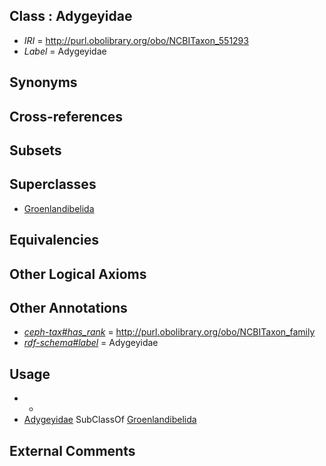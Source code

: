 
## Class : Adygeyidae

 * *IRI* = http://purl.obolibrary.org/obo/NCBITaxon_551293
 * *Label* = Adygeyidae

## Synonyms


## Cross-references


## Subsets


## Superclasses

 * [Groenlandibelida](../../NCBITaxon/91/NCBITaxon_551291.md)

## Equivalencies


## Other Logical Axioms


## Other Annotations

 * *[ceph-tax#has_rank](../../ceph-tax#has/nk/ceph-tax#has_rank.md)* = http://purl.obolibrary.org/obo/NCBITaxon_family
 * *[rdf-schema#label](../../el/rdf-schema#label.md)* = Adygeyidae

## Usage

 * -
 * [Adygeyidae](../../NCBITaxon/93/NCBITaxon_551293.md) SubClassOf [Groenlandibelida](../../NCBITaxon/91/NCBITaxon_551291.md)

## External Comments

